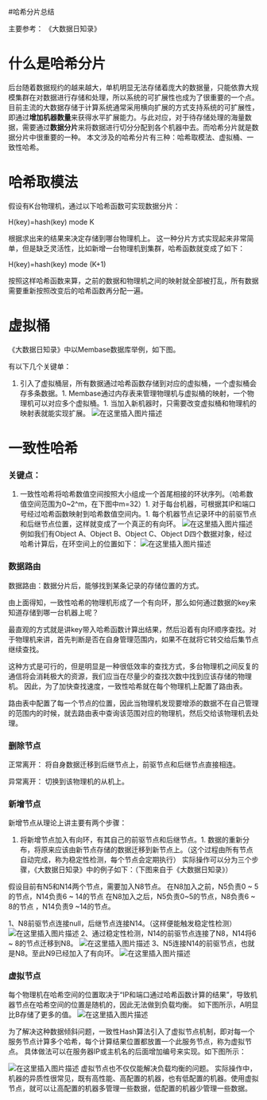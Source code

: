 #哈希分片总结
>  
 主要参考： 《大数据日知录》  


# 什么是哈希分片

后台随着数据规约的越来越大，单机明显无法存储着庞大的数据量，只能依靠大规模集群在对数据进行存储和处理，所以系统的可扩展性也成为了很重要的一个点。 目前主流的大数据存储于计算系统通常采用横向扩展的方式支持系统的可扩展性，即通过**增加机器数量**来获得水平扩展能力。与此对应，对于待存储处理的海量数据，需要通过**数据分片**来将数据进行切分分配到各个机器中去。而哈希分片就是数据分片中很重要的一种。 本文涉及的哈希分片有三种：哈希取模法、虚拟桶、一致性哈希。

# 哈希取模法

假设有K台物理机，通过以下哈希函数可实现数据分片：

>  
 H(key)=hash(key) mode K 


根据求出来的结果来决定存储到哪台物理机上。 这一种分片方式实现起来非常简单，但是缺乏灵活性，比如新增一台物理机到集群，哈希函数就变成了如下：

>  
 H(key)=hash(key) mode (K+1) 


按照这样哈希函数来算，之前的数据和物理机之间的映射就全部被打乱，所有数据需要重新按照改变后的哈希函数再分配一遍。

# 虚拟桶

《大数据日知录》中以Membase数据库举例，如下图。

有以下几个关键单：
1. 引入了虚拟桶层，所有数据通过哈希函数存储到对应的虚拟桶，一个虚拟桶会存多条数据。1. Membase通过内存表来管理物理机与虚拟桶的映射，一个物理机可以对应多个虚拟桶。1. 当加入新机器时，只需要改变虚拟桶和物理机的映射表就能实现扩展。 <img src="https://raw.githubusercontent.com/Double2hao/xujiajia_blog/main/img/16210039396910.png" alt="在这里插入图片描述">
# 一致性哈希

### 关键点：
1. 一致性哈希将哈希数值空间按照大小组成一个首尾相接的环状序列。（哈希数值空间范围为0~2^m，在下图中m=32）1. 对于每台机器，可根据其IP和端口号经过哈希函数映射到哈希数值空间内。1. 每个机器节点记录环中的前驱节点和后继节点位置，这样就变成了一个真正的有向环。
<img src="https://raw.githubusercontent.com/Double2hao/xujiajia_blog/main/img/16210039397821.png" alt="在这里插入图片描述"> 例如我们有Object A、Object B、Object C、Object D四个数据对象，经过哈希计算后，在环空间上的位置如下： <img src="https://raw.githubusercontent.com/Double2hao/xujiajia_blog/main/img/16210039398382.png" alt="在这里插入图片描述">

### 数据路由

>  
 数据路由：数据分片后，能够找到某条记录的存储位置的方式。 


由上面得知，一致性哈希的物理机形成了一个有向环，那么如何通过数据的key来知道存储到哪一台机器上呢？

最直观的方式就是讲key带入哈希函数计算出结果，然后沿着有向环顺序查找。对于物理机来讲，首先判断是否在自身管理范围内，如果不在就将它转交给后集节点继续查找。

这种方式是可行的，但是明显是一种很低效率的查找方式，多台物理机之间反复的通信将会消耗极大的资源，我们应当在尽量少的查找次数中找到应该存储的物理机。 因此，为了加快查找速度，一致性哈希就在每个物理机上配置了路由表。

路由表中配置了每一个节点的位置，因此当物理机发现要增添的数据不在自己管理的范围内的时候，就去路由表中查询该范围对应的物理机，然后交给该物理机去处理。

### 删除节点

正常离开： 将自身数据迁移到后继节点上，前驱节点和后继节点直接相连。

异常离开： 切换到该物理机的从机上。

### 新增节点

新增节点从理论上讲主要有两个步骤：
1. 将新增节点加入有向环，有其自己的前驱节点和后继节点。1. 数据的重新分布，将原来应该由新节点存储的数据迁移到新节点上。（这个过程由所有节点自动完成，称为稳定性检测，每个节点会定期执行）
实际操作可以分为三个步骤，《大数据日知录》中的例子如下：（下图来自于《大数据日知录》）

>  
 假设目前有N5和N14两个节点，需要加入N8节点。 在N8加入之前，N5负责0 ~ 5的节点，N14负责6 ~ 14的节点 在N8加入之后，N5负责0~5的节点，N8负责6 ~ 8的节点 ，N14负责9 ~14的节点。 


1、N8前驱节点连接null，后继节点连接N14。（这样便能触发稳定性检测） <img src="https://raw.githubusercontent.com/Double2hao/xujiajia_blog/main/img/16210039398983.png" alt="在这里插入图片描述"> 2、通过稳定性检测，N14的前驱节点连接了N8，N14将6 ~ 8的节点迁移到N8。 <img src="https://raw.githubusercontent.com/Double2hao/xujiajia_blog/main/img/16210039399554.png" alt="在这里插入图片描述"> 3、N5连接N14的前驱节点，也就是N8。至此N9已经加入了有向环。 <img src="https://raw.githubusercontent.com/Double2hao/xujiajia_blog/main/img/16210039401155.png" alt="在这里插入图片描述">

### 虚拟节点

每个物理机在哈希空间的位置取决于“IP和端口通过哈希函数计算的结果”，导致机器节点在哈希空间的位置是随机的，因此无法做到负载均衡。 如下图所示，A明显比B存储了更多的值。 <img src="https://raw.githubusercontent.com/Double2hao/xujiajia_blog/main/img/16210039401916.png" alt="在这里插入图片描述">

为了解决这种数据倾斜问题，一致性Hash算法引入了虚拟节点机制，即对每一个服务节点计算多个哈希，每个计算结果位置都放置一个此服务节点，称为虚拟节点。 具体做法可以在服务器IP或主机名的后面增加编号来实现。如下图所示：

<img src="https://raw.githubusercontent.com/Double2hao/xujiajia_blog/main/img/16210039402607.png" alt="在这里插入图片描述"> 虚拟节点也不仅仅能解决负载均衡的问题。 实际操作中，机器的异质性很常见，既有高性能、高配置的机器，也有低配置的机器。使用虚拟节点，就可以让高配置的机器多管理一些数据，低配置的机器少管理一些数据。